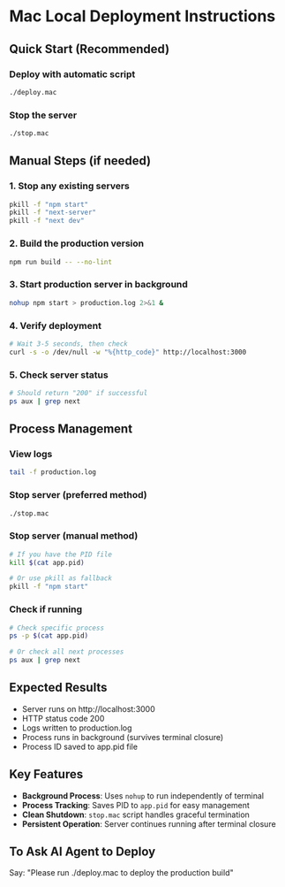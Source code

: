 # Mac Local Deployment Instructions

## Quick Start (Recommended)

### Deploy with automatic script
```bash
./deploy.mac
```

### Stop the server
```bash
./stop.mac
```

## Manual Steps (if needed)

### 1. Stop any existing servers
```bash
pkill -f "npm start"
pkill -f "next-server"
pkill -f "next dev"
```

### 2. Build the production version
```bash
npm run build -- --no-lint
```

### 3. Start production server in background
```bash
nohup npm start > production.log 2>&1 &
```

### 4. Verify deployment
```bash
# Wait 3-5 seconds, then check
curl -s -o /dev/null -w "%{http_code}" http://localhost:3000
```

### 5. Check server status
```bash
# Should return "200" if successful
ps aux | grep next
```

## Process Management

### View logs
```bash
tail -f production.log
```

### Stop server (preferred method)
```bash
./stop.mac
```

### Stop server (manual method)
```bash
# If you have the PID file
kill $(cat app.pid)

# Or use pkill as fallback
pkill -f "npm start"
```

### Check if running
```bash
# Check specific process
ps -p $(cat app.pid)

# Or check all next processes
ps aux | grep next
```

## Expected Results
- Server runs on http://localhost:3000
- HTTP status code 200
- Logs written to production.log
- Process runs in background (survives terminal closure)
- Process ID saved to app.pid file

## Key Features
- **Background Process**: Uses `nohup` to run independently of terminal
- **Process Tracking**: Saves PID to `app.pid` for easy management
- **Clean Shutdown**: `stop.mac` script handles graceful termination
- **Persistent Operation**: Server continues running after terminal closure

## To Ask AI Agent to Deploy
Say: "Please run ./deploy.mac to deploy the production build"
